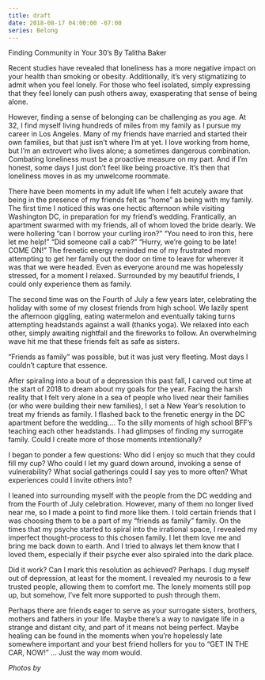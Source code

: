 ```yaml
---
title: draft
date: 2018-08-17 04:00:00 -07:00
series: Belong
---
```


Finding Community in Your 30’s
By Talitha Baker

Recent studies have revealed that loneliness has a more negative impact on your health than smoking or obesity. Additionally, it’s very stigmatizing to admit when you feel lonely. For those who feel isolated, simply expressing that they feel lonely can push others away, exasperating that sense of being alone.

However, finding a sense of belonging can be challenging as you age. At 32, I find myself living hundreds of miles from my family as I pursue my career in Los Angeles. Many of my friends have married and started their own families, but that just isn’t where I’m at yet. I love working from home, but I’m an extrovert who lives alone; a sometimes dangerous combination. Combating loneliness must be a proactive measure on my part. And if I’m honest, some days I just don’t feel like being proactive. It’s then that loneliness moves in as my unwelcome roommate.

There have been moments in my adult life when I felt acutely aware that being in the presence of my friends felt as “home” as being with my family. The first time I noticed this was one hectic afternoon while visiting Washington DC, in preparation for  my friend’s wedding. Frantically, an apartment swarmed with my friends, all of whom loved the bride dearly. We were hollering “can I borrow your curling iron?” “You need to iron this, here let me help!” “Did someone call a cab?” “Hurry, we’re going to be late! COME ON!” The frenetic energy reminded me of my frustrated mom attempting to get her family out the door on time to leave for wherever it was that we were headed. Even as everyone around me was hopelessly stressed, for a moment I relaxed. Surrounded by my beautiful friends, I could only experience them as family.

The second time was on the Fourth of July a few years later, celebrating the holiday with some of my closest friends from high school. We lazily spent the afternoon giggling, eating watermelon and eventually taking turns attempting headstands against a wall (thanks yoga). We relaxed into each other, simply awaiting nightfall and the fireworks to follow. An overwhelming wave hit me that these friends felt as safe as sisters. 

“Friends as family” was possible, but it was just very fleeting. Most days I couldn’t capture that essence. 

After spiraling into a bout of a depression this past fall, I carved out time at the start of 2018 to dream about my goals for the year. Facing the harsh reality that I felt very alone in a sea of people who lived near their families (or who were building their new families), I set a New Year’s resolution to treat my friends as family. I flashed back to the frenetic energy in the DC apartment before the wedding…. To the silly moments of high school BFF’s teaching each other headstands. I had glimpses of finding my surrogate family. Could I create more of those moments intentionally?

I began to ponder a few questions: 
Who did I enjoy so much that they could fill my cup? 
Who could I let my guard down around, invoking a sense of vulnerability?
What social gatherings could I say yes to more often?
What experiences could I invite others into?

I leaned into surrounding myself with the people from the DC wedding and from the Fourth of July celebration. However, many of them no longer lived near me, so I made a point to find more like them. I told certain friends that I was choosing them to be a part of my “friends as family” family. On the times that my psyche started to spiral into the irrational space, I revealed my imperfect thought-process to this chosen family. I let them love me and bring me back down to earth. And I tried to always let them know that I loved them, especially if their psyche ever also spiraled into the dark place. 

Did it work? Can I mark this resolution as achieved? Perhaps. I dug myself out of depression, at least for the moment. I revealed my neurosis to a few trusted people, allowing them to comfort me. The lonely moments still pop up, but somehow, I’ve felt more supported to push through them. 

Perhaps there are friends eager to serve as your surrogate sisters, brothers, mothers and fathers in your life. Maybe there’s a way to navigate life in a strange and distant city, and part of it means not being perfect. Maybe healing can be found in the moments when you’re hopelessly late somewhere important and your best friend hollers for you to “GET IN THE CAR, NOW!” … Just the way mom would. 

_Photos by_